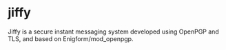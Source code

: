 jiffy
=====

Jiffy is a secure instant messaging system developed using OpenPGP and TLS, and based on Enigform/mod_openpgp.
